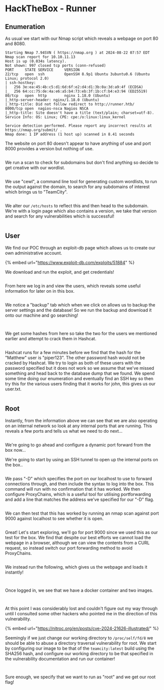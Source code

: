 # HackTheBox - Runner

## Enumeration

As usual we start with our Nmap script which reveals a webpage on port 80 and 8080.

```
Starting Nmap 7.94SVN ( https://nmap.org ) at 2024-08-22 07:57 EDT
Nmap scan report for 10.10.11.13
Host is up (0.034s latency).
Not shown: 997 closed tcp ports (conn-refused)
PORT     STATE SERVICE     VERSION
22/tcp   open  ssh         OpenSSH 8.9p1 Ubuntu 3ubuntu0.6 (Ubuntu Linux; protocol 2.0)
| ssh-hostkey: 
|   256 3e:ea:45:4b:c5:d1:6d:6f:e2:d4:d1:3b:0a:3d:a9:4f (ECDSA)
|_  256 64:cc:75:de:4a:e6:a5:b4:73:eb:3f:1b:cf:b4:e3:94 (ED25519)
80/tcp   open  http        nginx 1.18.0 (Ubuntu)
|_http-server-header: nginx/1.18.0 (Ubuntu)
|_http-title: Did not follow redirect to http://runner.htb/
8000/tcp open  nagios-nsca Nagios NSCA
|_http-title: Site doesn't have a title (text/plain; charset=utf-8).
Service Info: OS: Linux; CPE: cpe:/o:linux:linux_kernel

Service detection performed. Please report any incorrect results at https://nmap.org/submit/ .
Nmap done: 1 IP address (1 host up) scanned in 8.41 seconds
```

The website on port 80 doesn't appear to have anything of use and port 8000 provides a version but nothing of use.

<figure><img src=".gitbook/assets/image (11).png" alt=""><figcaption></figcaption></figure>

We run a scan to check for subdomains but don't find anything so decide to get creative with our wordlist.

<figure><img src=".gitbook/assets/image (1) (1) (1) (1).png" alt=""><figcaption></figcaption></figure>

We use "cewl", a command line tool for generating custom wordlists, to run the output against the domain, to search for any subdomains of interest which brings us to "TeamCity".

<figure><img src=".gitbook/assets/image (2) (1) (1) (1).png" alt=""><figcaption></figcaption></figure>

We alter our `/etc/hosts` to reflect this and then head to the subdomain. We're with a login page which also contains a version, we take that version and search for any vulnerabilities which is successful!

<figure><img src=".gitbook/assets/image (3) (1) (1).png" alt=""><figcaption></figcaption></figure>

## User

We find our POC through an exploit-db page which allows us to create our own administrative account.

{% embed url="https://www.exploit-db.com/exploits/51884" %}

We download and run the exploit, and get credentials!

<figure><img src=".gitbook/assets/image (4) (1) (1).png" alt=""><figcaption></figcaption></figure>

From here we log in and view the users, which reveals some useful information for later on in this box.

<figure><img src=".gitbook/assets/image (5) (1) (1).png" alt=""><figcaption></figcaption></figure>

We notice a "backup" tab which when we click on allows us to backup the server settings and the database! So we run the backup and download it onto our machine and go searching!

<figure><img src=".gitbook/assets/image (6) (1) (1).png" alt=""><figcaption></figcaption></figure>

<figure><img src=".gitbook/assets/image (7) (1) (1).png" alt=""><figcaption></figcaption></figure>

We get some hashes from here so take the two for the users we mentioned earlier and attempt to crack them in Hashcat.

<figure><img src=".gitbook/assets/image (8) (1) (1).png" alt=""><figcaption></figcaption></figure>

Hashcat runs for a few minutes before we find that the hash for the "Matthew" user is "piper123". The other password hash would not be cracked by Hashcat. We try to login as both of these users with the password specified but it does not work so we assume that we've missed something and head back to the database dump that we found. We spend some time doing our enumeration and eventually find an SSH key so then try this for the various users finding that it works for john, this gives us our user.txt.

<figure><img src=".gitbook/assets/image (9) (1) (1).png" alt=""><figcaption></figcaption></figure>

## Root

Instantly, from the information above we can see that we are also operating on an internal network so look at any internal ports that are running. This reveals a few ports and tells us what we need to do next...

<figure><img src=".gitbook/assets/image (10) (1).png" alt=""><figcaption></figcaption></figure>

We're going to go ahead and configure a dynamic port forward from the box now...



We're going to start by using an SSH tunnel to open up the internal ports on the box..

<figure><img src=".gitbook/assets/image (11) (1).png" alt=""><figcaption></figcaption></figure>

We pass "-D" which specifies the port on our localhost to use to forward connections through, and then include the syntax to log into the box. This command will run with no confirmation that it has worked. We then configure ProxyChains, which is a useful tool for utilising portforwarding and add a line that matches the address we've specified for our "-D" flag.

<figure><img src=".gitbook/assets/image (12).png" alt=""><figcaption></figcaption></figure>

We can then test that this has worked by running an nmap scan against port 9000 against localhost to see whether it is open.

<figure><img src=".gitbook/assets/image (13).png" alt=""><figcaption></figcaption></figure>

Great! Let's start exploring, we'll go for port 9000 since we used this as our test for the box. We find that despite our best efforts we cannot load the webpage in a browser, although we can view the contents from a CURL request, so instead switch our port forwarding method to avoid ProxyChains.

<figure><img src=".gitbook/assets/image (14).png" alt=""><figcaption></figcaption></figure>

We instead run the following, which gives us the webpage and loads it instantly!

<figure><img src=".gitbook/assets/image (15).png" alt=""><figcaption></figcaption></figure>

<figure><img src=".gitbook/assets/image (16).png" alt=""><figcaption></figcaption></figure>

Once logged in, we see that we have a docker container and two images.&#x20;

<figure><img src=".gitbook/assets/hyszZxWttj.png" alt=""><figcaption></figcaption></figure>

<figure><img src=".gitbook/assets/jRWIYYPOgR.png" alt=""><figcaption></figcaption></figure>



At this point I was considerably lost and couldn't figure out my way through until I consulted some other hackers who pointed me in the direction of this vulnerability.

{% embed url="https://nitroc.org/en/posts/cve-2024-21626-illustrated/" %}

Seemingly if we just change our working directory to `/proc/self/fd/8` we should be able to abuse a directory traversal vulnerability for root. We start by configuring our image to be that of the `teamcity:latest` build using the SHA256 hash, and configure our working directory to be that specified in the vulnerability documentation and run our container!

<figure><img src=".gitbook/assets/image (17).png" alt=""><figcaption></figcaption></figure>

<figure><img src=".gitbook/assets/hir7lQd5EQ.png" alt=""><figcaption></figcaption></figure>

Sure enough, we specify that we want to run as "root" and we get our root flag!&#x20;

<figure><img src=".gitbook/assets/7Suu8Fg5wy.png" alt=""><figcaption></figcaption></figure>

